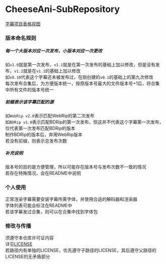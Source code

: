 # CheeseAni-SubRepository
[字幕项目表格视图](https://github.com/users/op200/projects/1)

### 版本命名规则
##### 每一个大版本对应一次发布，小版本对应一次更改
如`v1.0`就是第一次发布，`v1.1`就是在第一次发布的基础上加以修改，但是没有发布，`v1.2`就是在`v1.1`的基础上加以修改  
如`v0.10`代表这个字幕还未被发布过，在刚创建的`v0.1`的基础上的第九次修改  
每次发布合集后，为方便版本统一，按原版本号最大的文件版本号+1后，将合集中所有文件的版本号统一
##### 前缀表示该字幕匹配的源
如`WebRip v2.0`表示匹配WebRip的第二次发布  
如`BDRip v1.0`表示匹配BDRip的第一次发布，但这并不代表这个字幕第一次发布，仅代表第一次发布匹配BDRip的版本  
制作BDRip的版本后，弃用WebRip版本  
若没有前缀，则表示总发布次数  
##### 补充说明
版本号的目的是方便管理，所以可能存在版本号与发布次数不一致的情况  
若存在特殊情况，会在README中说明


### 个人使用
正常渲染字幕需要安装字幕所需字体，并使用合适的解码器和渲染器  
字体列表可能会标注在README中  
若该字幕发过合集，则可以在合集中找到字体包


### 修改与传播
须遵守本仓库许可证内容  
详见[LICENSE](https://github.com/op200/CheeseAni-SubRepository?tab=License-1-ov-file)  
若路径内有单独的LICENSE，优先遵守子路径的LICENSE，其后遵守父路径的LICENSE的无矛盾部分
